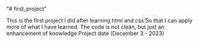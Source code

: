 "# first_project" 


This is the first project i did after learning html and css So that I can apply more of what I have learned. The code is not clean, but just an enhancement of knowledge Project date (December 3 - 2023) 
